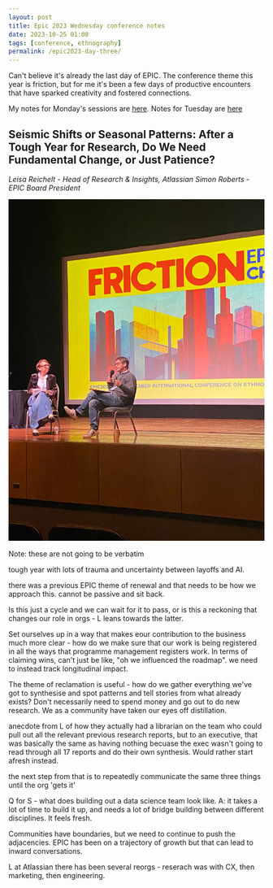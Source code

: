 ```yaml
---
layout: post
title: Epic 2023 Wednesday conference notes
date: 2023-10-25 01:00
tags: [conference, ethnography]
permalink: /epic2023-day-three/
---
```


Can't believe it's already the last day of EPIC. The conference theme this year is friction, but for me it's been a few days of productive encounters that have sparked creativity and fostered connections. 

My notes for Monday's sessions are [here](https://robinkwong.com/epic2023-day-one). Notes for Tuesday are [here](https://robinkwong.com/epic2023-day-two)

## Seismic Shifts or Seasonal Patterns: After a Tough Year for Research, Do We Need Fundamental Change, or Just Patience?

_Leisa Reichelt - Head of Research & Insights, Atlassian
Simon Roberts - EPIC Board President_

![](/images/epic2023/epic-day-3.jpeg)

Note: these are not going to be verbatim

tough year with lots of trauma and uncertainty between layoffs and AI.

there was a previous EPIC theme of renewal and that needs to be how we approach this. cannot be passive and sit back. 

Is this just a cycle and we can wait for it to pass, or is this a reckoning that changes our role in orgs - L leans towards the latter.

Set ourselves up in a way that makes eour contribution to the business much more clear - how do we make sure that our work is being registered in all the ways that programme management registers work. In terms of claiming wins, can't just be like, "oh we influenced the roadmap". we need to instead track longitudinal impact.

The theme of reclamation is useful - how do we gather everything we've got to synthesise and spot patterns and tell stories from what already exists? Don't necessarily need to spend money and go out to do new research. We as a community have taken our eyes off distillation.

anecdote from L of how they actually had a librarian on the team who could pull out all the relevant previous research reports, but to an executive, that was basically the same as having nothing becuase the exec wasn't going to read through all 17 reports and do their own synthesis. Would rather start afresh instead.

the next step from that is to repeatedly communicate the same three things until the org 'gets it'

Q for S - what does building out a data science team look like. A: it takes a lot of time to build it up, and needs a lot of bridge building between different disciplines. It feels fresh. 

Communities have boundaries, but we need to continue to push the adjacencies. EPIC has been on a trajectory of growth but that can lead to inward conversations. 

L at Atlassian there has been several reorgs - reserach was with CX, then marketing, then engineering.  
